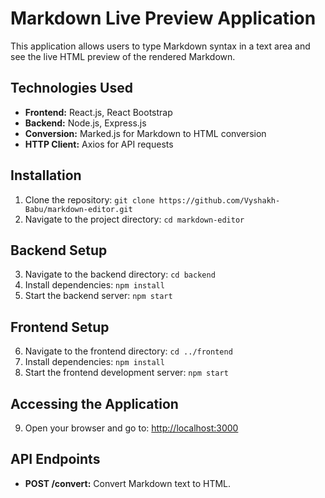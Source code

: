 # Markdown Live Preview Application

This application allows users to type Markdown syntax in a text area and see the live HTML preview of the rendered Markdown.

## Technologies Used

- **Frontend:** React.js, React Bootstrap
- **Backend:** Node.js, Express.js
- **Conversion:** Marked.js for Markdown to HTML conversion
- **HTTP Client:** Axios for API requests

## Installation

1. Clone the repository: `git clone https://github.com/Vyshakh-Babu/markdown-editor.git`
2. Navigate to the project directory: `cd markdown-editor`

## Backend Setup

3. Navigate to the backend directory: `cd backend`
4. Install dependencies: `npm install`
5. Start the backend server: `npm start`

## Frontend Setup

6. Navigate to the frontend directory: `cd ../frontend`
7. Install dependencies: `npm install`
8. Start the frontend development server: `npm start`

## Accessing the Application

9. Open your browser and go to: [http://localhost:3000](http://localhost:3000)

## API Endpoints

- **POST /convert:** Convert Markdown text to HTML.

